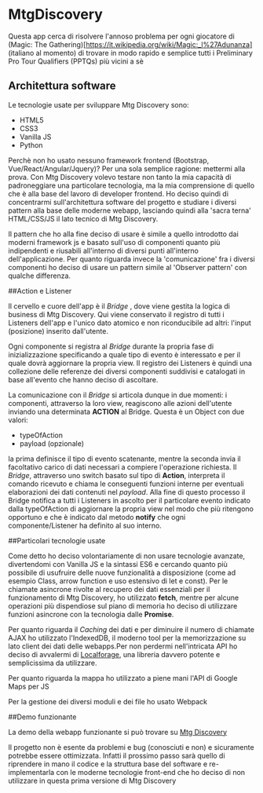 # MtgDiscovery

Questa app cerca di risolvere l'annoso problema per ogni giocatore di (Magic: The Gathering)[https://it.wikipedia.org/wiki/Magic:_l%27Adunanza] (italiano al momento) di trovare in modo rapido e semplice tutti i Preliminary Pro Tour Qualifiers (PPTQs) più vicini a sè

## Architettura software

Le tecnologie usate per sviluppare Mtg Discovery sono:

- HTML5
- CSS3
- Vanilla JS
- Python

Perchè non ho usato nessuno framework frontend (Bootstrap, Vue/React/Angular/Jquery)? Per una sola semplice ragione: mettermi alla prova. Con Mtg Discovery volevo testare non tanto la mia capacità di padroneggiare una particolare tecnologia, ma la mia comprensione di quello che è alla base del lavoro di developer frontend. Ho deciso quindi di concentrarmi sull'architettura software del progetto e studiare i diversi pattern alla base delle moderne webapp, lasciando quindi alla 'sacra terna' HTML/CSS/JS il lato tecnico di Mtg Discovery.

Il pattern che ho alla fine deciso di usare è simile a quello introdotto dai moderni framework js e basato sull'uso di componenti quanto più indipendenti e riusabili all'interno di diversi punti all'interno dell'applicazione. Per quanto riguarda invece la 'comunicazione' fra i diversi componenti ho deciso di usare un pattern simile al 'Observer pattern' con qualche differenza.

##Action e Listener

Il cervello e cuore dell'app è il *Bridge* , dove viene gestita la logica di business di Mtg Discovery. Qui viene conservato il registro di tutti i Listeners dell'app e l'unico dato atomico e non riconducibile ad altri: l'input (posizione) inserito dall'utente.

Ogni componente si registra al *Bridge* durante la propria fase di inizializzazione specificando a quale tipo di evento è interessato e per il quale dovrà aggiornare la propria view. Il registro dei Listeners è quindi una collezione delle referenze dei diversi componenti suddivisi e catalogati in base all'evento che hanno deciso di ascoltare.

La comunicazione con il *Bridge* si articola dunque in due momenti: i componenti, attraverso la loro view, reagiscono alle azioni dell'utente inviando una determinata **ACTION** al Bridge. Questa è un Object con due valori:

- typeOfAction
- payload (opzionale)

la prima definisce il tipo di evento scatenante, mentre la seconda invia il facoltativo carico di dati necessari a compiere l'operazione richiesta. Il *Bridge*, attraverso uno switch basato sul tipo di **Action**, interpreta il comando ricevuto e chiama le conseguenti funzioni interne per eventuali elaborazioni dei dati contenuti nel *payload*. Alla fine di questo processo il Bridge notifica a tutti i Listeners in ascolto per il particolare evento indicato dalla typeOfAction di aggiornare la propria view nel modo che più ritengono opportuno e che è indicato dal metodo **notify** che ogni componente/Listener ha definito al suo interno.

##Particolari tecnologie usate

Come detto ho deciso volontariamente di non usare tecnologie avanzate, divertendomi con Vanilla JS e la sintassi ES6 e cercando quanto più possibile di usufruire delle nuove funzionalità a disposizione (come ad esempio Class, arrow function e uso estensivo di let e const). Per le chiamate asincrone rivolte al recupero dei dati essenziali per il funzionamento di Mtg Discovery, ho utilizzato **fetch**, mentre per alcune operazioni più dispendiose sul piano di memoria ho deciso di utilizzare funzioni asincrone con la tecnologia dalle **Promise**.

Per quanto riguarda il *Caching* dei dati e per diminuire il numero di chiamate AJAX ho utilizzato l'IndexedDB, il moderno tool per la memorizzazione su lato client dei dati delle webapps.Per non perdermi nell'intricata API ho deciso di avvalermi di [Localforage](https://github.com/localForage/localForage), una libreria davvero potente e semplicissima da utilizzare.

Per quanto riguarda la mappa ho utilizzato a piene mani l'API di Google Maps per JS

Per la gestione dei diversi moduli e dei file ho usato Webpack 

##Demo funzionante

La demo della webapp funzionante si può trovare su [Mtg Discovery](http://dinopascale.altervista.org/mtgdiscovery2/)

Il progetto non è esente da problemi e bug (conosciuti e non) e sicuramente potrebbe essere ottimizzata. Infatti il prossimo passo sarà quello di riprendere in mano il codice e la struttura base del software e re-implementarla con le moderne tecnologie front-end che ho deciso di non utilizzare in questa prima versione di Mtg Discovery
